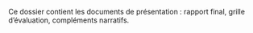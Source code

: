 Ce dossier contient les documents de présentation : rapport final, grille d’évaluation, compléments narratifs.

